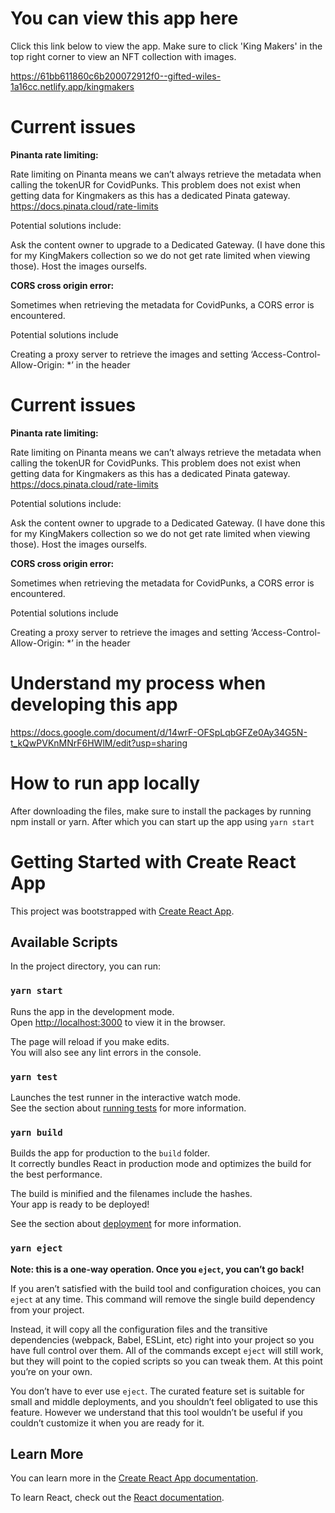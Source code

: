 # You can view this app here

Click this link below to view the app. Make sure to click 'King Makers' in the top right corner to view an NFT collection with images.

https://61bb611860c6b200072912f0--gifted-wiles-1a16cc.netlify.app/kingmakers

# Current issues

**Pinanta rate limiting:**

Rate limiting on Pinanta means we can’t always retrieve the metadata when calling the tokenUR for CovidPunks. This problem does not exist when getting data for Kingmakers as this has a dedicated Pinata gateway.
https://docs.pinata.cloud/rate-limits

Potential solutions include:

Ask the content owner to upgrade to a Dedicated Gateway. (I have done this for my KingMakers collection so we do not get rate limited when viewing those).
Host the images ourselfs.

**CORS cross origin error:**

Sometimes when retrieving the metadata for CovidPunks, a CORS error is encountered.

Potential solutions include

Creating a proxy server to retrieve the images and setting ‘Access-Control-Allow-Origin: \*’ in the header

# Current issues

**Pinanta rate limiting:**

Rate limiting on Pinanta means we can’t always retrieve the metadata when calling the tokenUR for CovidPunks. This problem does not exist when getting data for Kingmakers as this has a dedicated Pinata gateway.
https://docs.pinata.cloud/rate-limits

Potential solutions include:

Ask the content owner to upgrade to a Dedicated Gateway. (I have done this for my KingMakers collection so we do not get rate limited when viewing those).
Host the images ourselfs.

**CORS cross origin error:**

Sometimes when retrieving the metadata for CovidPunks, a CORS error is encountered.

Potential solutions include

Creating a proxy server to retrieve the images and setting ‘Access-Control-Allow-Origin: \*’ in the header

# Understand my process when developing this app

https://docs.google.com/document/d/14wrF-OFSpLqbGFZe0Ay34G5N-t_kQwPVKnMNrF6HWlM/edit?usp=sharing

# How to run app locally

After downloading the files, make sure to install the packages by running npm install or yarn.
After which you can start up the app using `yarn start`

# Getting Started with Create React App

This project was bootstrapped with [Create React App](https://github.com/facebook/create-react-app).

## Available Scripts

In the project directory, you can run:

### `yarn start`

Runs the app in the development mode.\
Open [http://localhost:3000](http://localhost:3000) to view it in the browser.

The page will reload if you make edits.\
You will also see any lint errors in the console.

### `yarn test`

Launches the test runner in the interactive watch mode.\
See the section about [running tests](https://facebook.github.io/create-react-app/docs/running-tests) for more information.

### `yarn build`

Builds the app for production to the `build` folder.\
It correctly bundles React in production mode and optimizes the build for the best performance.

The build is minified and the filenames include the hashes.\
Your app is ready to be deployed!

See the section about [deployment](https://facebook.github.io/create-react-app/docs/deployment) for more information.

### `yarn eject`

**Note: this is a one-way operation. Once you `eject`, you can’t go back!**

If you aren’t satisfied with the build tool and configuration choices, you can `eject` at any time. This command will remove the single build dependency from your project.

Instead, it will copy all the configuration files and the transitive dependencies (webpack, Babel, ESLint, etc) right into your project so you have full control over them. All of the commands except `eject` will still work, but they will point to the copied scripts so you can tweak them. At this point you’re on your own.

You don’t have to ever use `eject`. The curated feature set is suitable for small and middle deployments, and you shouldn’t feel obligated to use this feature. However we understand that this tool wouldn’t be useful if you couldn’t customize it when you are ready for it.

## Learn More

You can learn more in the [Create React App documentation](https://facebook.github.io/create-react-app/docs/getting-started).

To learn React, check out the [React documentation](https://reactjs.org/).
